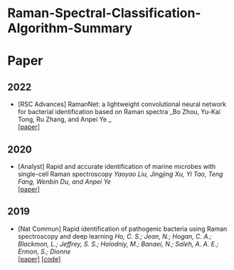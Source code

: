 # Raman-Spectral-Classification-Algorithm-Summary

# Paper

## 2022
- [RSC Advances] RamanNet: a lightweight convolutional neural network for bacterial identification based on Raman spectra
  _Bo Zhou, Yu-Kai Tong, Ru Zhang, and Anpei Ye _  
  [[paper]]([https://www.nature.com/articles/s41467-019-12898-9](https://pubs.rsc.org/en/content/articlelanding/2020/an/c9an02069a)) 




## 2020
- [Analyst] Rapid and accurate identification of marine microbes with single-cell Raman spectroscopy
  _Yaoyao Liu, Jingjing Xu, Yi Tao, Teng Fang, Wenbin Du, and Anpei Ye_  
  [[paper]]([https://www.nature.com/articles/s41467-019-12898-9](https://pubs.rsc.org/en/content/articlelanding/2020/an/c9an02069a)) 

## 2019

- [Nat Commun] Rapid identification of pathogenic bacteria using Raman spectroscopy and deep learning
  _Ho, C. S.; Jean, N.; Hogan, C. A.; Blackmon, L.; Jeffrey, S. S.; Holodniy, M.; Banaei, N.; Saleh, A. A. E.; Ermon, S.; Dionne_  
  [[paper]](https://www.nature.com/articles/s41467-019-12898-9)    [[code]](https://github.com/csho33/bacteria-ID)


    
